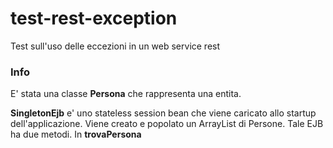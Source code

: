 # test-rest-exception
Test sull'uso delle eccezioni in un web service rest

<h3>Info</h3>
<p>E' stata una classe <b>Persona</b> che rappresenta una entita.</p>
<p><b>SingletonEjb</b> e' uno stateless session bean che viene caricato allo
startup dell'applicazione. Viene creato e popolato un ArrayList di Persone. Tale EJB 
ha due metodi. In <b>trovaPersona</b></p>
